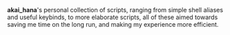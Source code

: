 **akai_hana**'s personal collection of scripts, ranging from simple shell aliases and useful keybinds, to more elaborate scripts, all of these aimed towards saving me time on the long run, and making my experience more efficient.
